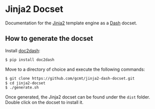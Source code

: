 # Jinja2 Docset

Documentation for the [Jinja2](http://jinja.pocoo.org) template engine as a [Dash](http://kapeli.com/dash) docset.

## How to generate the docset

Install [doc2dash](https://github.com/hynek/doc2dash):
```bash
$ pip install doc2dash
```

Move to a directory of choice and execute the following commands:
```bash
$ git clone https://github.com/gcmt/jinja2-dash-docset.git
$ cd jinja2-docset
$ ./generate.sh
```

Once generated, the Jinja2 docset can be found under the `dist` folder. Double click on the docset to install it.